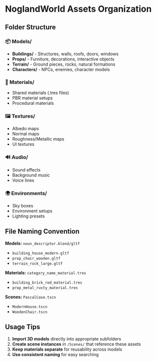 # NoglandWorld Assets Organization

## Folder Structure

### 📦 Models/
- **Buildings/** - Structures, walls, roofs, doors, windows
- **Props/** - Furniture, decorations, interactive objects
- **Terrain/** - Ground pieces, rocks, natural formations  
- **Characters/** - NPCs, enemies, character models

### 🎨 Materials/
- Shared materials (.tres files)
- PBR material setups
- Procedural materials

### 🖼️ Textures/
- Albedo maps
- Normal maps  
- Roughness/Metallic maps
- UI textures

### 🔊 Audio/
- Sound effects
- Background music
- Voice lines

### 🌍 Environments/
- Sky boxes
- Environment setups
- Lighting presets

## File Naming Convention

**Models:** `noun_descriptor.blend/gltf`
- `building_house_modern.gltf`
- `prop_chair_wooden.gltf`
- `terrain_rock_large.gltf`

**Materials:** `category_name_material.tres`
- `building_brick_red_material.tres`
- `prop_metal_rusty_material.tres`

**Scenes:** `PascalCase.tscn`
- `ModernHouse.tscn`
- `WoodenChair.tscn`

## Usage Tips

1. **Import 3D models** directly into appropriate subfolders
2. **Create scene instances** in `/Scenes/` that reference these assets
3. **Keep materials separate** for reusability across models
4. **Use consistent naming** for easy searching
